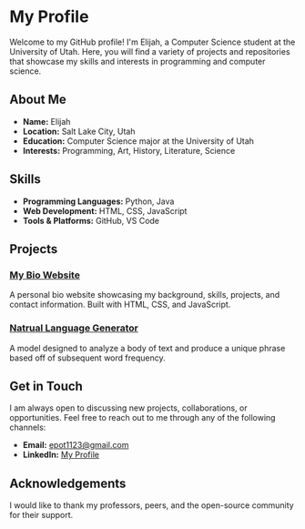 # My Profile

Welcome to my GitHub profile! I'm Elijah, a Computer Science student at the University of Utah. Here, you will find a variety of projects and repositories that showcase my skills and interests in programming and computer science.

## About Me

- **Name:** Elijah
- **Location:** Salt Lake City, Utah
- **Education:** Computer Science major at the University of Utah
- **Interests:** Programming, Art, History, Literature, Science

## Skills

- **Programming Languages:** Python, Java
- **Web Development:** HTML, CSS, JavaScript
- **Tools & Platforms:** GitHub, VS Code

## Projects

### [My Bio Website](https://elijahpotter.com)
A personal bio website showcasing my background, skills, projects, and contact information. Built with HTML, CSS, and JavaScript.

### [Natrual Language Generator](https://github.com/Celestron1123/Natural-Language-Generator)
A model designed to analyze a body of text and produce a unique phrase based off of subsequent word frequency.

## Get in Touch

I am always open to discussing new projects, collaborations, or opportunities. Feel free to reach out to me through any of the following channels:

- **Email:** epot1123@gmail.com
- **LinkedIn:** [My Profile](https://www.linkedin.com/in/elijah-a-potter/)

## Acknowledgements

I would like to thank my professors, peers, and the open-source community for their support.

